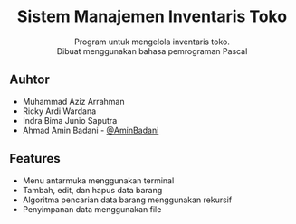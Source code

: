 <h1 align="center">
  Sistem Manajemen Inventaris Toko
</h1>
<p align="center">
  Program untuk mengelola inventaris toko. <br>
  Dibuat menggunakan bahasa pemrograman Pascal <br>
</p>


## Auhtor

- Muhammad Aziz Arrahman
- Ricky Ardi Wardana
- Indra Bima Junio Saputra
- Ahmad Amin Badani - [@AminBadani](https://github.com/AminBadani/)


## Features

- Menu antarmuka menggunakan terminal
- Tambah, edit, dan hapus data barang
- Algoritma pencarian data barang menggunakan rekursif
- Penyimpanan data menggunakan file

